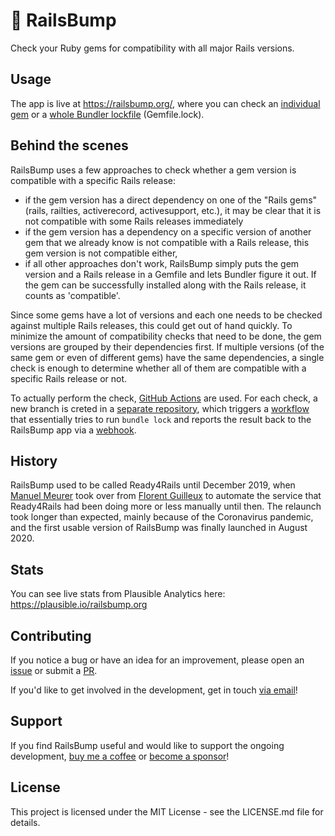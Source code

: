 # 👊 RailsBump

Check your Ruby gems for compatibility with all major Rails versions.

## Usage

The app is live at https://railsbump.org/, where you can check an [individual gem](http://railsbump.org/gems/new) or a [whole Bundler lockfile](http://railsbump.org/lockfiles/new) (Gemfile.lock).

## Behind the scenes

RailsBump uses a few approaches to check whether a gem version is compatible with a specific Rails release:

- if the gem version has a direct dependency on one of the "Rails gems" (rails, railties, activerecord, activesupport, etc.), it may be clear that it is not compatible with some Rails releases immediately
- if the gem version has a dependency on a specific version of another gem that we already know is not compatible with a Rails release, this gem version is not compatible either,
- if all other approaches don't work, RailsBump simply puts the gem version and a Rails release in a Gemfile and lets Bundler figure it out. If the gem can be successfully installed along with the Rails release, it counts as 'compatible'.

Since some gems have a lot of versions and each one needs to be checked against multiple Rails releases, this could get out of hand quickly. To minimize the amount of compatibility checks that need to be done, the gem versions are grouped by their dependencies first. If multiple versions (of the same gem or even of different gems) have the same dependencies, a single check is enough to determine whether all of them are compatible with a specific Rails release or not.

To actually perform the check, [GitHub Actions](https://github.com/features/actions) are used. For each check, a new branch is creted in a [separate repository](https://github.com/manuelmeurer/railsbump-checker), which triggers a [workflow](https://github.com/manuelmeurer/railsbump-checker/blob/main/.github/workflows/ci.yml) that essentially tries to run `bundle lock` and reports the result back to the RailsBump app via a [webhook](https://docs.github.com/en/developers/webhooks-and-events/about-webhooks).

## History

RailsBump used to be called Ready4Rails until December 2019, when [Manuel Meurer](https://github.com/manuelmeurer) took over from [Florent Guilleux](https://github.com/Florent2) to automate the service that Ready4Rails had been doing more or less manually until then.
The relaunch took longer than expected, mainly because of the Coronavirus pandemic, and the first usable version of RailsBump was finally launched in August 2020.

## Stats

You can see live stats from Plausible Analytics here: https://plausible.io/railsbump.org

## Contributing

If you notice a bug or have an idea for an improvement, please open an [issue](https://github.com/manuelmeurer/railsbump/issues/new) or submit a [PR](https://github.com/manuelmeurer/railsbump/pulls).

If you'd like to get involved in the development, get in touch [via email](mailto:hello@railsbump.org)!

## Support

If you find RailsBump useful and would like to support the ongoing development, [buy me a coffee](https://www.buymeacoffee.com/279lcDtbF) or [become a sponsor](https://github.com/sponsors/manuelmeurer)!

## License

This project is licensed under the MIT License - see the LICENSE.md file for details.
